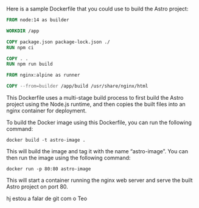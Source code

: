 Here is a sample Dockerfile that you could use to build the Astro project:

```dockerfile
FROM node:14 as builder

WORKDIR /app

COPY package.json package-lock.json ./
RUN npm ci

COPY . .
RUN npm run build

FROM nginx:alpine as runner

COPY --from=builder /app/build /usr/share/nginx/html
```

This Dockerfile uses a multi-stage build process to first build the Astro project using the Node.js runtime, and then copies the built files into an nginx container for deployment.

To build the Docker image using this Dockerfile, you can run the following command:

```
docker build -t astro-image .
```
This will build the image and tag it with the name “astro-image”. You can then run the image using the following command:

```
docker run -p 80:80 astro-image
```

This will start a container running the nginx web server and serve the built Astro project on port 80.

hj estou a falar de git com o Teo 